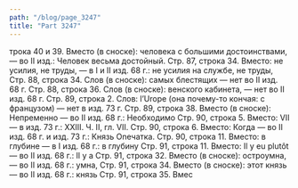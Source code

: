 ```yaml
---
path: "/blog/page_3247"
title: "Part 3247"
---
```


трока 40 и 39.
Вместо (в сноске): человека с большими достоинствами, — во II изд.: Человек весьма достойный.
Стр. 87, строка 34.
Вместо: не усилия, не труды, — в I и II изд. 68 г.: не усилия на службе, не труды,
Стр. 88, строка 34.
Слов (в сноске): самых блестящих — нет во II изд. 68 г.
Стр. 88, строка 36.
Слов (в сноске): венского кабинета, — нет во II изд. 68 г.
Стр. 89, строка 2.
Слов: l’Urope (она почему-то кончая: с французом) — нет в изд. 73 г.
Стр. 89, строка 38.
Вместо (в сноске): Непременно — во II изд. 68 г.: Необходимо
Стр. 90, строка 5.
Вместо: VII — в изд. 73 г.: XXIII.
Ч. II, гл. VII.
Стр. 90, строка 6.
Вместо: Когда — во II изд. 68 г. и изд. 73 г.: Князь Oneчатка.
Стр. 90, строка 11.
Вместо: в глубине — в I изд. 68 г.: в глубину
Стр. 91, строка 11.
Вместо: Il у eu plutôt — во II изд. 68 г.: Il у а
Стр. 91, строка 32.
Вместо (в сноске): остроумна, — во II изд. 68 г.: умна,
Стр. 91, строка 34.
Вместо (в сноске): этот князь — во II изд. 68 г.: князь
Стр. 91, строка 35.
Вмес
